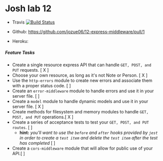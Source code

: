 # Josh lab 12

* Travis
    [![Build Status](https://travis-ci.com/jozue06/12-express-middleware.svg?branch=josh)](https://travis-ci.com/jozue06/12-express-middleware)

* Github:  https://github.com/jozue06/12-express-middleware/pull/1

* Heroku: 



##### Feature Tasks
* Create a single resource express API that can handle ``GET, POST, and PUT`` requests. [ X ]
* Choose your own resource, as long as it's not Note or Person. [ X ]
* Use the `http-errors` module to create new errors and associate them with a proper status code. [  ]
* Create an `error-middleware` module to handle errors and use it in your server file. [  ]
* Create a `model` module to handle dynamic models and use it in your server file. [ X ]
* Create methods for filesystem and memory modules to handle `GET, POST, and PUT` operations.[ X ]
* Create a series of acceptance tests to test your `GET, POST, and PUT routes`. [  ]
     * **hint:** _you'll want to use the `before` and `after` hooks provided by `jest` in order to create a `test item` and delete the `test item` after the test has completed_ [  ]
* Create a `cors-middleware` module that will allow for public use of your API.[  ]

